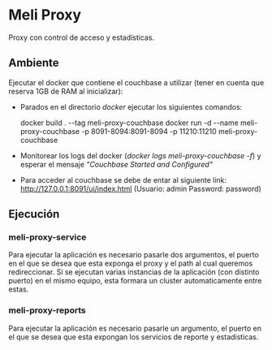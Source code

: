 # Meli Proxy

Proxy con control de acceso y estadísticas.

## Ambiente
Ejecutar el docker que contiene el couchbase a utilizar (tener en cuenta que reserva 1GB de RAM al inicializar):
 * Parados en el directorio _docker_ ejecutar los siguientes comandos: 
 
    docker build . --tag meli-proxy-couchbase
    docker run -d --name meli-proxy-couchbase -p 8091-8094:8091-8094 -p 11210:11210 meli-proxy-couchbase
 * Monitorear los logs del docker (_docker logs meli-proxy-couchbase -f_) y esperar el mensaje _"Couchbase Started and Configured"_
 * Para acceder al couchbase se debe de entar al siguiente link: http://127.0.0.1:8091/ui/index.html (Usuario: admin Password: password)
 
## Ejecución
### meli-proxy-service
Para ejecutar la aplicación es necesario pasarle dos argumentos, el puerto en el que se desea que esta exponga el proxy y el path al cual queremos redireccionar.
Si se ejecutan varias instancias de la aplicación (con distinto puerto) en el mismo equipo, esta formara un cluster automaticamente entre estas.

### meli-proxy-reports
Para ejecutar la aplicación es necesario pasarle un argumento, el puerto en el que se desea que esta expongan los servicios de reporte y estadisticas.